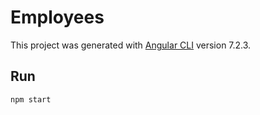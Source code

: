 # Employees

This project was generated with [Angular CLI](https://github.com/angular/angular-cli) version 7.2.3.

## Run

`npm start`
